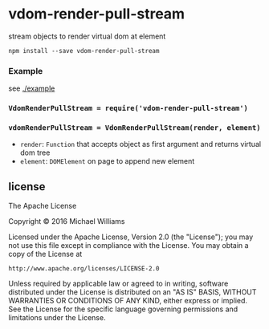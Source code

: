 # vdom-render-pull-stream

stream objects to render virtual dom at element

```shell
npm install --save vdom-render-pull-stream
```

### Example

see [./example](http://pietgeursen.github.io/vdom-render-pull-stream/)

### `VdomRenderPullStream = require('vdom-render-pull-stream')`

### `vdomRenderPullStream = VdomRenderPullStream(render, element)`

- `render`: `Function` that accepts object as first argument and returns virtual dom tree
- `element`: `DOMElement` on page to append new element

## license

The Apache License

Copyright &copy; 2016 Michael Williams

Licensed under the Apache License, Version 2.0 (the "License");
you may not use this file except in compliance with the License.
You may obtain a copy of the License at

    http://www.apache.org/licenses/LICENSE-2.0

Unless required by applicable law or agreed to in writing, software
distributed under the License is distributed on an "AS IS" BASIS,
WITHOUT WARRANTIES OR CONDITIONS OF ANY KIND, either express or implied.
See the License for the specific language governing permissions and
limitations under the License.
